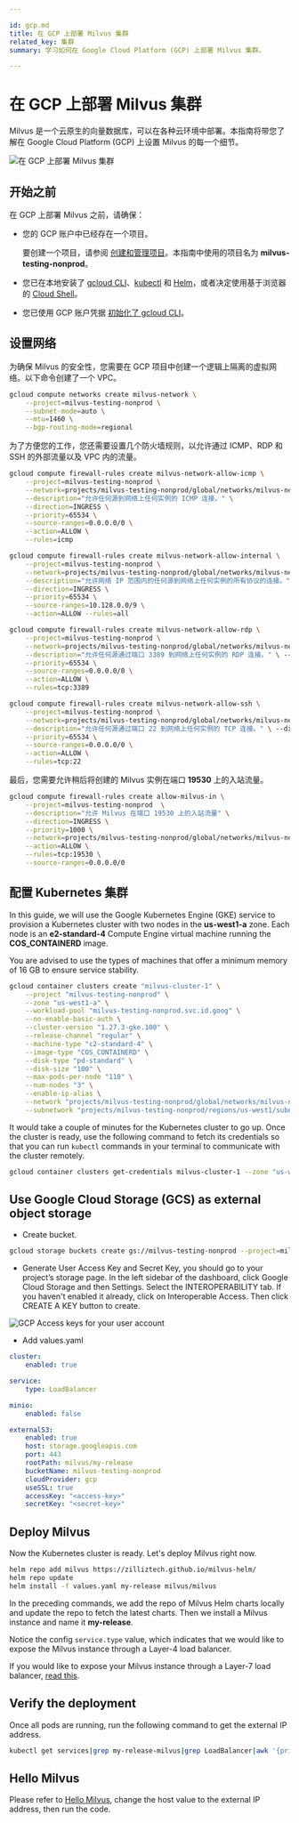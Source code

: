 ```yaml
---

id: gcp.md
title: 在 GCP 上部署 Milvus 集群
related_key: 集群
summary: 学习如何在 Google Cloud Platform (GCP) 上部署 Milvus 集群。

---
```


# 在 GCP 上部署 Milvus 集群

Milvus 是一个云原生的向量数据库，可以在各种云环境中部署。本指南将带您了解在 Google Cloud Platform (GCP) 上设置 Milvus 的每一个细节。

![在 GCP 上部署 Milvus 集群](../..//gcp-networking.png)

## 开始之前

在 GCP 上部署 Milvus 之前，请确保：

- 您的 GCP 账户中已经存在一个项目。

  要创建一个项目，请参阅 [创建和管理项目](https://cloud.google.com/resource-manager/docs/creating-managing-projects)。本指南中使用的项目名为 **milvus-testing-nonprod**。

- 您已在本地安装了 [gcloud CLI](https://cloud.google.com/sdk/docs/quickstart#installing_the_latest_version)、[kubectl](https://kubernetes.io/docs/tasks/tools/) 和 [Helm](https://helm.sh/docs/intro/install/)，或者决定使用基于浏览器的 [Cloud Shell](https://cloud.google.com/shell)。

- 您已使用 GCP 账户凭据 [初始化了 gcloud CLI](https://cloud.google.com/sdk/docs/install-sdk#initializing_the)。

## 设置网络

为确保 Milvus 的安全性，您需要在 GCP 项目中创建一个逻辑上隔离的虚拟网络。以下命令创建了一个 VPC。

```bash
gcloud compute networks create milvus-network \
    --project=milvus-testing-nonprod \
    --subnet-mode=auto \
    --mtu=1460 \
    --bgp-routing-mode=regional
```

为了方便您的工作，您还需要设置几个防火墙规则，以允许通过 ICMP、RDP 和 SSH 的外部流量以及 VPC 内的流量。

```bash
gcloud compute firewall-rules create milvus-network-allow-icmp \
    --project=milvus-testing-nonprod \
    --network=projects/milvus-testing-nonprod/global/networks/milvus-network \
    --description="允许任何源到网络上任何实例的 ICMP 连接。" \
    --direction=INGRESS \
    --priority=65534 \
    --source-ranges=0.0.0.0/0 \
    --action=ALLOW \
    --rules=icmp

gcloud compute firewall-rules create milvus-network-allow-internal \
    --project=milvus-testing-nonprod \
    --network=projects/milvus-testing-nonprod/global/networks/milvus-network \
    --description="允许网络 IP 范围内的任何源到网络上任何实例的所有协议的连接。" \
    --direction=INGRESS \
    --priority=65534 \
    --source-ranges=10.128.0.0/9 \
    --action=ALLOW --rules=all

gcloud compute firewall-rules create milvus-network-allow-rdp \
    --project=milvus-testing-nonprod \
    --network=projects/milvus-testing-nonprod/global/networks/milvus-network \
    --description="允许任何源通过端口 3389 到网络上任何实例的 RDP 连接。" \ --direction=INGRESS \
    --priority=65534 \
    --source-ranges=0.0.0.0/0 \
    --action=ALLOW \
    --rules=tcp:3389

gcloud compute firewall-rules create milvus-network-allow-ssh \
    --project=milvus-testing-nonprod \
    --network=projects/milvus-testing-nonprod/global/networks/milvus-network \
    --description="允许任何源通过端口 22 到网络上任何实例的 TCP 连接。" \ --direction=INGRESS \
    --priority=65534 \
    --source-ranges=0.0.0.0/0 \
    --action=ALLOW \
    --rules=tcp:22
```

最后，您需要允许稍后将创建的 Milvus 实例在端口 **19530** 上的入站流量。

```bash
gcloud compute firewall-rules create allow-milvus-in \
    --project=milvus-testing-nonprod  \
    --description="允许 Milvus 在端口 19530 上的入站流量" \
    --direction=INGRESS \
    --priority=1000 \
    --network=projects/milvus-testing-nonprod/global/networks/milvus-network \
    --action=ALLOW \
    --rules=tcp:19530 \
    --source-ranges=0.0.0.0/0
```

## 配置 Kubernetes 集群


In this guide, we will use the Google Kubernetes Engine (GKE) service to provision a Kubernetes cluster with two nodes in the **us-west1-a** zone. Each node is an **e2-standard-4** Compute Engine virtual machine running the **COS_CONTAINERD** image.

<div class="alert note">

You are advised to use the types of machines that offer a minimum memory of 16 GB to ensure service stability.

</div>

```bash
gcloud container clusters create "milvus-cluster-1" \
    --project "milvus-testing-nonprod" \
    --zone "us-west1-a" \
    --workload-pool "milvus-testing-nonprod.svc.id.goog" \
    --no-enable-basic-auth \
    --cluster-version "1.27.3-gke.100" \
    --release-channel "regular" \
    --machine-type "c2-standard-4" \
    --image-type "COS_CONTAINERD" \
    --disk-type "pd-standard" \
    --disk-size "100" \
    --max-pods-per-node "110" \
    --num-nodes "3" \
    --enable-ip-alias \
    --network "projects/milvus-testing-nonprod/global/networks/milvus-network" \
    --subnetwork "projects/milvus-testing-nonprod/regions/us-west1/subnetworks/milvus-network"
```

It would take a couple of minutes for the Kubernetes cluster to go up. Once the cluster is ready, use the following command to fetch its credentials so that you can run `kubectl` commands in your terminal to communicate with the cluster remotely.

```bash
gcloud container clusters get-credentials milvus-cluster-1 --zone "us-west1-a"
```

## Use Google Cloud Storage (GCS) as external object storage

- Create bucket.
```bash
gcloud storage buckets create gs://milvus-testing-nonprod --project=milvus-testing-nonprod --default-storage-class=STANDARD --location=us-west1 --uniform-bucket-level-access
```
- Generate User Access Key and Secret Key, you should go to your project’s storage page. In the left sidebar of the dashboard, click Google Cloud Storage and then Settings. Select the INTEROPERABILITY tab. If you haven't enabled it already, click on Interoperable Access. Then click CREATE A KEY button to create.

![GCP Access keys for your user account](../../../../../assets/access_key.jpg)

- Add values.yaml
```yaml
cluster:
    enabled: true

service:
    type: LoadBalancer

minio:
    enabled: false

externalS3:
    enabled: true
    host: storage.googleapis.com
    port: 443
    rootPath: milvus/my-release
    bucketName: milvus-testing-nonprod
    cloudProvider: gcp
    useSSL: true
    accessKey: "<access-key>"
    secretKey: "<secret-key>"
```

## Deploy Milvus

Now the Kubernetes cluster is ready. Let's deploy Milvus right now. 

```bash
helm repo add milvus https://zilliztech.github.io/milvus-helm/
helm repo update
helm install -f values.yaml my-release milvus/milvus
```

In the preceding commands, we add the repo of Milvus Helm charts locally and update the repo to fetch the latest charts. Then we install a Milvus instance and name it **my-release**. 

Notice the config `service.type` value, which indicates that we would like to expose the Milvus instance through a Layer-4 load balancer. 

If you would like to expose your Milvus instance through a Layer-7 load balancer, [read this](gcp_layer7.md).

## Verify the deployment

Once all pods are running, run the following command to get the external IP address.

```bash
kubectl get services|grep my-release-milvus|grep LoadBalancer|awk '{print $4}'
```


## Hello Milvus

Please refer to [Hello Milvus](https://milvus.io/docs/example_code.md), change the host value to the external IP address, then run the code.

